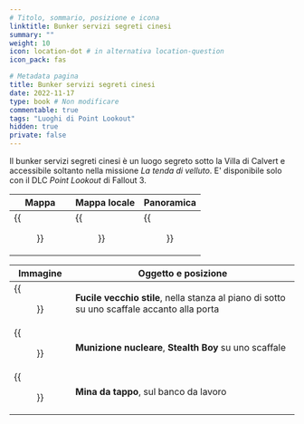```yaml
---
# Titolo, sommario, posizione e icona
linktitle: Bunker servizi segreti cinesi
summary: ""
weight: 10
icon: location-dot # in alternativa location-question
icon_pack: fas

# Metadata pagina
title: Bunker servizi segreti cinesi
date: 2022-11-17
type: book # Non modificare
commentable: true
tags: "Luoghi di Point Lookout"
hidden: true
private: false 
---
```


Il bunker servizi segreti cinesi è un luogo segreto sotto la Villa di Calvert e accessibile soltanto nella missione *La tenda di velluto*. E' disponibile solo con il DLC *Point Lookout* di Fallout 3.

| Mappa                         | Mappa locale                                    | Panoramica                            |
| ----------------------------- | ----------------------------------------------- | ------------------------------------- |
| {{<figure src="fo3/Calvert_Mansion_loc.webp">}}| {{<figure src="fo3/Chinese_Intelligence_bunker_local_map.webp">}}| {{<figure src="fo3/Chinese_Intelligence_Bunker.webp">}}|

| Immagine                                        | Oggetto e posizione                                                                         |
| ----------------------------------------------- | ------------------------------------------------------------------------------------------- |
| {{<figure src="fo3/CIB_backwater_rifle.webp">}}                  | **Fucile vecchio stile**, nella stanza al piano di sotto su uno scaffale accanto alla porta |
| {{<figure src="fo3/Chinese_intelligence_bunker_mini_nuke.webp">}}| **Munizione nucleare**, **Stealth Boy** su uno scaffale                                     |
| {{<figure src="fo3/Chinese_intelligence_bunker_bc_mine.webp">}}  | **Mina da tappo**, sul banco da lavoro                                                      |



